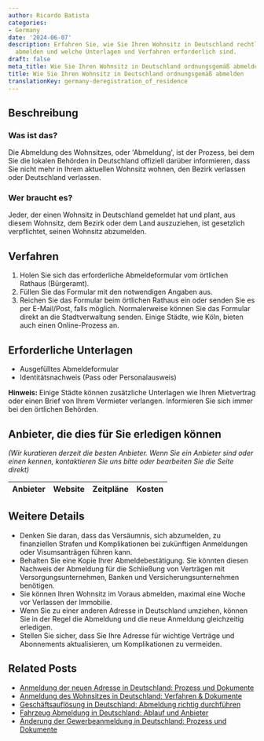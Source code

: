 ```yaml
---
author: Ricardo Batista
categories:
- Germany
date: '2024-06-07'
description: Erfahren Sie, wie Sie Ihren Wohnsitz in Deutschland rechtlich korrekt
  abmelden und welche Unterlagen und Verfahren erforderlich sind.
draft: false
meta_title: Wie Sie Ihren Wohnsitz in Deutschland ordnungsgemäß abmelden
title: Wie Sie Ihren Wohnsitz in Deutschland ordnungsgemäß abmelden
translationKey: germany-deregistration_of_residence
---
```



## Beschreibung
### Was ist das?
Die Abmeldung des Wohnsitzes, oder 'Abmeldung', ist der Prozess, bei dem Sie die lokalen Behörden in Deutschland offiziell darüber informieren, dass Sie nicht mehr in Ihrem aktuellen Wohnsitz wohnen, den Bezirk verlassen oder Deutschland verlassen.

### Wer braucht es?
Jeder, der einen Wohnsitz in Deutschland gemeldet hat und plant, aus diesem Wohnsitz, dem Bezirk oder dem Land auszuziehen, ist gesetzlich verpflichtet, seinen Wohnsitz abzumelden.

## Verfahren
1. Holen Sie sich das erforderliche Abmeldeformular vom örtlichen Rathaus (Bürgeramt).
2. Füllen Sie das Formular mit den notwendigen Angaben aus.
3. Reichen Sie das Formular beim örtlichen Rathaus ein oder senden Sie es per E-Mail/Post, falls möglich. Normalerweise können Sie das Formular direkt an die Stadtverwaltung senden. Einige Städte, wie Köln, bieten auch einen Online-Prozess an.

## Erforderliche Unterlagen
- Ausgefülltes Abmeldeformular
- Identitätsnachweis (Pass oder Personalausweis)

**Hinweis:** Einige Städte können zusätzliche Unterlagen wie Ihren Mietvertrag oder einen Brief von Ihrem Vermieter verlangen. Informieren Sie sich immer bei den örtlichen Behörden.

## Anbieter, die dies für Sie erledigen können
_(Wir kuratieren derzeit die besten Anbieter. Wenn Sie ein Anbieter sind oder einen kennen, kontaktieren Sie uns bitte oder bearbeiten Sie die Seite direkt)_

| Anbieter | Website | Zeitpläne | Kosten |
| --------------- | --------------- | :-------------: | :-------------: |

## Weitere Details
- Denken Sie daran, dass das Versäumnis, sich abzumelden, zu finanziellen Strafen und Komplikationen bei zukünftigen Anmeldungen oder Visumsanträgen führen kann.
- Behalten Sie eine Kopie Ihrer Abmeldebestätigung. Sie könnten diesen Nachweis der Abmeldung für die Schließung von Verträgen mit Versorgungsunternehmen, Banken und Versicherungsunternehmen benötigen.
- Sie können Ihren Wohnsitz im Voraus abmelden, maximal eine Woche vor Verlassen der Immobilie.
- Wenn Sie zu einer anderen Adresse in Deutschland umziehen, können Sie in der Regel die Abmeldung und die neue Anmeldung gleichzeitig erledigen.
- Stellen Sie sicher, dass Sie Ihre Adresse für wichtige Verträge und Abonnements aktualisieren, um Komplikationen zu vermeiden.


## Related Posts

- [Anmeldung der neuen Adresse in Deutschland: Prozess und Dokumente](https://tramitit.com/de/guides/germany/ummeldung_des_wohnsitzes/)
- [Anmeldung des Wohnsitzes in Deutschland: Verfahren & Dokumente](https://tramitit.com/de/guides/germany/anmeldung_des_wohnsitzes/)
- [Geschäftsauflösung in Deutschland: Abmeldung richtig durchführen](https://tramitit.com/de/guides/germany/gewerbeabmeldung/)
- [Fahrzeug Abmeldung in Deutschland: Ablauf und Anbieter](https://tramitit.com/de/guides/germany/abmeldung_eines_fahrzeugs/)
- [Änderung der Gewerbeanmeldung in Deutschland: Prozess und Dokumente](https://tramitit.com/de/guides/germany/gewerbeummeldung/)